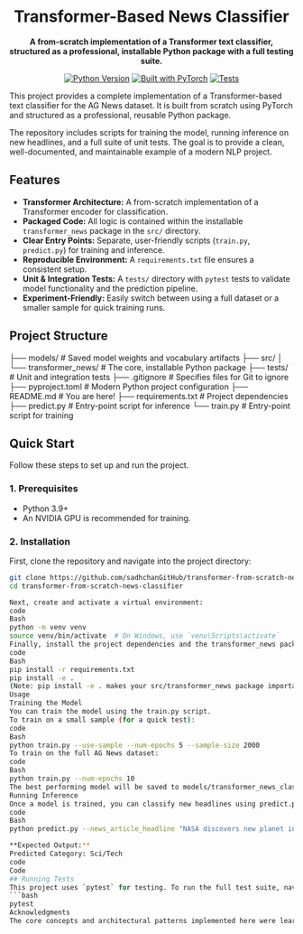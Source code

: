 <div align="center">

# Transformer-Based News Classifier

**A from-scratch implementation of a Transformer text classifier, structured as a professional, installable Python package with a full testing suite.**

[![Python Version](https://img.shields.io/badge/Python-3.9%2B-blue.svg)](https://www.python.org/downloads/)
[![Built with PyTorch](https://img.shields.io/badge/Built%20with-PyTorch-FF69B4.svg)](https://pytorch.org/)
[![Tests](https://img.shields.io/badge/Tests-Passing-green.svg)](tests/)

</div>

This project provides a complete implementation of a Transformer-based text classifier for the AG News dataset. It is built from scratch using PyTorch and structured as a professional, reusable Python package.

The repository includes scripts for training the model, running inference on new headlines, and a full suite of unit tests. The goal is to provide a clean, well-documented, and maintainable example of a modern NLP project.

## Features
- **Transformer Architecture:** A from-scratch implementation of a Transformer encoder for classification.
- **Packaged Code:** All logic is contained within the installable `transformer_news` package in the `src/` directory.
- **Clear Entry Points:** Separate, user-friendly scripts (`train.py`, `predict.py`) for training and inference.
- **Reproducible Environment:** A `requirements.txt` file ensures a consistent setup.
- **Unit & Integration Tests:** A `tests/` directory with `pytest` tests to validate model functionality and the prediction pipeline.
- **Experiment-Friendly:** Easily switch between using a full dataset or a smaller sample for quick training runs.

## Project Structure
├── models/ # Saved model weights and vocabulary artifacts
├── src/
│ └── transformer_news/ # The core, installable Python package
├── tests/ # Unit and integration tests
├── .gitignore # Specifies files for Git to ignore
├── pyproject.toml # Modern Python project configuration
├── README.md # You are here!
├── requirements.txt # Project dependencies
├── predict.py # Entry-point script for inference
└── train.py # Entry-point script for training


## Quick Start

Follow these steps to set up and run the project.

### 1. Prerequisites
- Python 3.9+
- An NVIDIA GPU is recommended for training.

### 2. Installation
First, clone the repository and navigate into the project directory:
```bash
git clone https://github.com/sadhchanGitHub/transformer-from-scratch-news-classifier.git
cd transformer-from-scratch-news-classifier

Next, create and activate a virtual environment:
code
Bash
python -m venv venv
source venv/bin/activate  # On Windows, use `venv\Scripts\activate`
Finally, install the project dependencies and the transformer_news package in editable mode:
code
Bash
pip install -r requirements.txt
pip install -e .
(Note: pip install -e . makes your src/transformer_news package importable everywhere in your environment.)
Usage
Training the Model
You can train the model using the train.py script.
To train on a small sample (for a quick test):
code
Bash
python train.py --use-sample --num-epochs 5 --sample-size 2000
To train on the full AG News dataset:
code
Bash
python train.py --num-epochs 10
The best performing model will be saved to models/transformer_news_classifier_best.pth.
Running Inference
Once a model is trained, you can classify new headlines using predict.py.
code
Bash
python predict.py --news_article_headline "NASA discovers new planet in a distant galaxy"```

**Expected Output:**
Predicted Category: Sci/Tech
code
Code
## Running Tests
This project uses `pytest` for testing. To run the full test suite, navigate to the project root and run:
```bash
pytest
Acknowledgments
The core concepts and architectural patterns implemented here were learned from and inspired by several excellent educational resources, including Jay Alammar's "The Illustrated Transformer" and Andrej Karpathy's "Let's build GPT".
